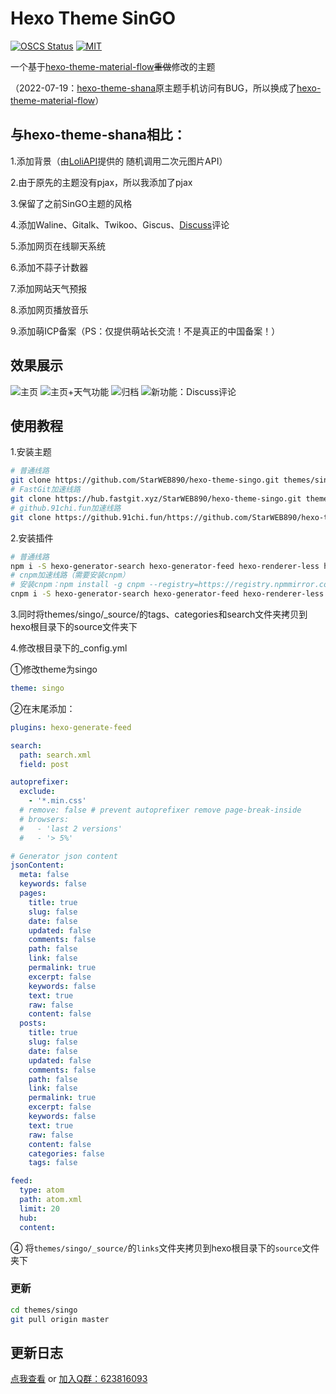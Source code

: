# Hexo Theme SinGO
[![OSCS Status](https://www.oscs1024.com/platform/badge/StarWEB890/hexo-theme-singo.svg?size=small)](https://www.oscs1024.com/project/StarWEB890/hexo-theme-singo?ref=badge_small)   [![MIT](https://img.shields.io/badge/license-MIT-brightgreen)](https://github.com/StarWEB890/hexo-theme-singo/blob/master/LICENSE)

一个基于[hexo-theme-material-flow](https://github.com/stkevintan/hexo-theme-material-flow)~~重做~~修改的主题

（2022-07-19：[hexo-theme-shana](https://github.com/ShanaMaid/hexo-theme-shana/)原主题手机访问有BUG，所以换成了[hexo-theme-material-flow](https://github.com/stkevintan/hexo-theme-material-flow)）
## 与hexo-theme-shana相比：
1.添加背景（由[LoliAPI](https://www.loliapi.com/)提供的 随机调用二次元图片API）

2.由于原先的主题没有pjax，所以我添加了pjax

3.保留了之前SinGO主题的风格

4.添加Waline、Gitalk、Twikoo、Giscus、[Discuss](https://discuss.js.org/)评论

5.添加网页在线聊天系统

6.添加不蒜子计数器

7.添加网站天气预报

8.添加网页播放音乐

9.添加萌ICP备案（PS：仅提供萌站长交流！不是真正的中国备案！）

## 效果展示
![主页](https://cdn.staticaly.com/gh/StarWEB890/TuChuang@master/images/msedge_QhHdPzbFE1.4ll82e7jsb20.webp)
![主页+天气功能](https://cdn.staticaly.com/gh/StarWEB890/TuChuang@master/images/msedge_SujqMwqThI.odmjaisoyw0.webp)
![归档](https://cdn.staticaly.com/gh/StarWEB890/TuChuang@master/images/msedge_JWt1Gma2UT.615yjwaqoao0.webp)
![新功能：Discuss评论](https://cdn.staticaly.com/gh/StarWEB890/TuChuang@master/images/msedge_C1uChRAFLo.8zo13bmp94g.webp)
## 使用教程
1.安装主题
``` bash
# 普通线路
git clone https://github.com/StarWEB890/hexo-theme-singo.git themes/singo
# FastGit加速线路
git clone https://hub.fastgit.xyz/StarWEB890/hexo-theme-singo.git themes/singo
# github.91chi.fun加速线路
git clone https://github.91chi.fun/https://github.com/StarWEB890/hexo-theme-singo.git themes/singo
```
2.安装插件
``` bash
# 普通线路
npm i -S hexo-generator-search hexo-generator-feed hexo-renderer-less hexo-autoprefixer hexo-generator-json-content
# cnpm加速线路（需要安装cnpm）
# 安装cnpm：npm install -g cnpm --registry=https://registry.npmmirror.com
cnpm i -S hexo-generator-search hexo-generator-feed hexo-renderer-less hexo-autoprefixer hexo-generator-json-content
```
3.同时将themes/singo/_source/的tags、categories和search文件夹拷贝到hexo根目录下的source文件夹下

4.修改根目录下的_config.yml

①修改theme为singo
``` yml
theme: singo
```
②在末尾添加：
``` yml
plugins: hexo-generate-feed

search:
  path: search.xml
  field: post

autoprefixer:
  exclude:
    - '*.min.css'
  # remove: false # prevent autoprefixer remove page-break-inside
  # browsers:
  #   - 'last 2 versions'
  #   - '> 5%'

# Generator json content
jsonContent:
  meta: false
  keywords: false
  pages:
    title: true
    slug: false
    date: false
    updated: false
    comments: false
    path: false
    link: false
    permalink: true
    excerpt: false
    keywords: false
    text: true
    raw: false
    content: false
  posts:
    title: true
    slug: false
    date: false
    updated: false
    comments: false
    path: false
    link: false
    permalink: true
    excerpt: false
    keywords: false
    text: true
    raw: false
    content: false
    categories: false
    tags: false

feed:
  type: atom
  path: atom.xml
  limit: 20
  hub:
  content:
```
④ 将`themes/singo/_source/`的`links`文件夹拷贝到hexo根目录下的`source`文件夹下
### 更新
``` bash
cd themes/singo
git pull origin master
``` 
## 更新日志
[点我查看](https://www.xsnetw.cf/update/) or [加入Q群：623816093](https://jq.qq.com/?_wv=1027&k=moLMRjwC)
